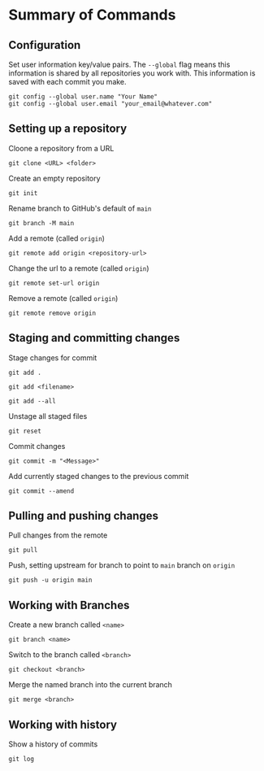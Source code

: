 # Summary of Commands

## Configuration

Set user information key/value pairs. The `--global` flag means this information is shared by all repositories you work with. This information is saved with each commit you make.

    git config --global user.name "Your Name"
    git config --global user.email "your_email@whatever.com"

## Setting up a repository

Cloone a repository from a URL

    git clone <URL> <folder>

Create an empty repository

    git init

Rename branch to GitHub's default of `main`

    git branch -M main

Add a remote (called `origin`)

    git remote add origin <repository-url>

Change the url to a remote (called `origin`)

    git remote set-url origin

Remove a remote (called `origin`)

    git remote remove origin

## Staging and committing changes

Stage changes for commit

    git add .

    git add <filename>

    git add --all

Unstage all staged files

    git reset

Commit changes

    git commit -m "<Message>"

Add currently staged changes to the previous commit

    git commit --amend

## Pulling and pushing changes

Pull changes from the remote

    git pull

Push, setting upstream for branch to point to `main` branch on `origin`

    git push -u origin main

## Working with Branches

Create a new branch called `<name>`

    git branch <name>

Switch to the branch called `<branch>`

    git checkout <branch>

Merge the named branch into the current branch

    git merge <branch>

## Working with history

Show a history of commits

    git log
